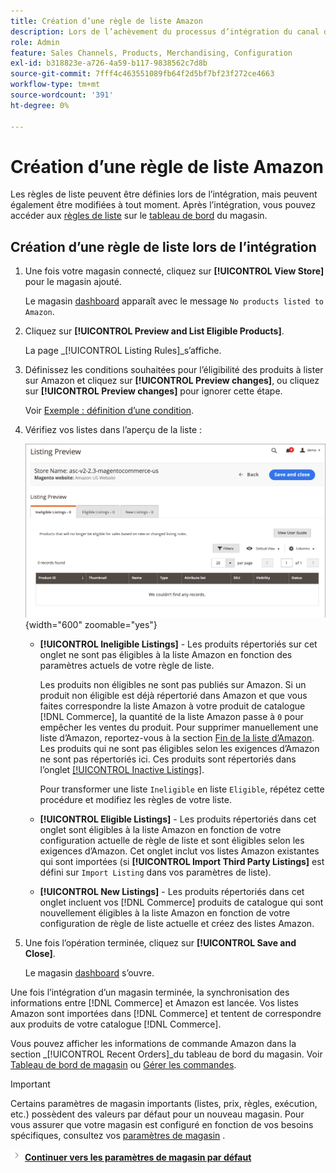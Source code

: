 ```yaml
---
title: Création d’une règle de liste Amazon
description: Lors de l’achèvement du processus d’intégration du canal de vente Amazon, créez les règles de liste initiales pour générer des listes Amazon pour vos produits  [!DNL Commerce] .
role: Admin
feature: Sales Channels, Products, Merchandising, Configuration
exl-id: b318823e-a726-4a59-b117-9838562c7d8b
source-git-commit: 7fff4c463551089fb64f2d5bf7bf23f272ce4663
workflow-type: tm+mt
source-wordcount: '391'
ht-degree: 0%

---
```


# Création d’une règle de liste Amazon

Les règles de liste peuvent être définies lors de l’intégration, mais peuvent également être modifiées à tout moment. Après l’intégration, vous pouvez accéder aux [règles de liste](./listing-rules.md) sur le [tableau de bord](./amazon-store-dashboard.md) du magasin.

## Création d’une règle de liste lors de l’intégration

1. Une fois votre magasin connecté, cliquez sur **[!UICONTROL View Store]** pour le magasin ajouté.

   Le magasin [dashboard](./amazon-store-dashboard.md) apparaît avec le message `No products listed to Amazon`.

1. Cliquez sur **[!UICONTROL Preview and List Eligible Products]**.

   La page _[!UICONTROL Listing Rules]_s’affiche.

1. Définissez les conditions souhaitées pour l’éligibilité des produits à lister sur Amazon et cliquez sur **[!UICONTROL Preview changes]**, ou cliquez sur **[!UICONTROL Preview changes]** pour ignorer cette étape.

   Voir [Exemple : définition d’une condition](./ob-define-condition-example.md).

1. Vérifiez vos listes dans l’aperçu de la liste :

   ![Aperçu de la liste](assets/amazon-ob-listing-preview.png){width="600" zoomable="yes"}

   - **[!UICONTROL Ineligible Listings]** - Les produits répertoriés sur cet onglet ne sont pas éligibles à la liste Amazon en fonction des paramètres actuels de votre règle de liste.

     Les produits non éligibles ne sont pas publiés sur Amazon. Si un produit non éligible est déjà répertorié dans Amazon et que vous faites correspondre la liste Amazon à votre produit de catalogue [!DNL Commerce], la quantité de la liste Amazon passe à `0` pour empêcher les ventes du produit. Pour supprimer manuellement une liste d’Amazon, reportez-vous à la section [Fin de la liste d’Amazon](./end-listings-manually.md). Les produits qui ne sont pas éligibles selon les exigences d’Amazon ne sont pas répertoriés ici. Ces produits sont répertoriés dans l’onglet [[!UICONTROL Inactive Listings]](./inactive-listings.md).

     Pour transformer une liste `Ineligible` en liste `Eligible`, répétez cette procédure et modifiez les règles de votre liste.

   - **[!UICONTROL Eligible Listings]** - Les produits répertoriés dans cet onglet sont éligibles à la liste Amazon en fonction de votre configuration actuelle de règle de liste et sont éligibles selon les exigences d’Amazon. Cet onglet inclut vos listes Amazon existantes qui sont importées (si **[!UICONTROL Import Third Party Listings]** est défini sur `Import Listing` dans vos [ ](./listing-settings.md) paramètres de liste).

   - **[!UICONTROL New Listings]** - Les produits répertoriés dans cet onglet incluent vos [!DNL Commerce] produits de catalogue qui sont nouvellement éligibles à la liste Amazon en fonction de votre configuration de règle de liste actuelle et créez des listes Amazon.

1. Une fois l’opération terminée, cliquez sur **[!UICONTROL Save and Close]**.

   Le magasin [dashboard](./amazon-store-dashboard.md) s’ouvre.

Une fois l’intégration d’un magasin terminée, la synchronisation des informations entre [!DNL Commerce] et Amazon est lancée. Vos listes Amazon sont importées dans [!DNL Commerce] et tentent de correspondre aux produits de votre catalogue [!DNL Commerce].

Vous pouvez afficher les informations de commande Amazon dans la section _[!UICONTROL Recent Orders]_du tableau de bord du magasin. Voir [Tableau de bord de magasin](./amazon-store-dashboard.md) ou [Gérer les commandes](./managing-orders.md).

>[!IMPORTANT]
>
>Certains paramètres de magasin importants (listes, prix, règles, exécution, etc.) possèdent des valeurs par défaut pour un nouveau magasin. Pour vous assurer que votre magasin est configuré en fonction de vos besoins spécifiques, consultez vos [paramètres de magasin](./default-store-settings.md) .

![Icône suivante](assets/btn-next.png) [**Continuer vers les paramètres de magasin par défaut**](./default-store-settings.md)
